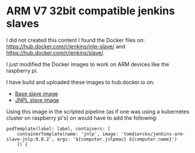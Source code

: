 # ARM V7 32bit compatible jenkins slaves
I did not created this content I found the Docker files on:  https://hub.docker.com/r/jenkins/jnlp-slave/ and https://hub.docker.com/r/jenkins/slave/.

I just modified the Docker images to work on ARM devices like the raspberry pi.

I have build and uploaded these images to hub.docker.io on:

* [Base slave image](https://hub.docker.com/r/tomdierckx/jenkins-arm-slave/)
* [JNPL slave image](https://hub.docker.com/r/tomdierckx/jenkins-arm-slave-jnlp/)

Using this image in the scripted pipeline (as if one was using a kubernetes cluster on raspberry pi's) on would have to add the following:

```
podTemplate(label: label, containers: [
    containerTemplate(name: 'jnlp', image: 'tomdierckx/jenkins-arm-slave-jnlp:0.0.2', args: '${computer.jnlpmac} ${computer.name}')
    ]) {
```